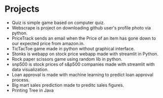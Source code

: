 # Projects
* Quiz is simple game based on computer quiz.
* Webscrape is project on downloading github user's profile photo via python.
* PriceTrack sends an email when the Price of an item has gone down to our expected price from amazon.in.
* TicTacToe game made in python without graphical interface.
* Stonks is webapp on stock price webapp made with streamlit in Python.
* Rock paper scissors game using random lib in python.
* snp500 is stock prices of s&p500 companies made with streamlit with data visualization.
* Loan approval is made with machine learning to predict loan approval process.
* Big mart sales prediction made to preditc sales figures.
* Printing Tree in Java
